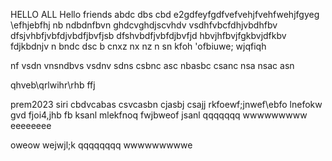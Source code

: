 HELLO ALL 
Hello friends 
abdc dbs cbd
e2gdfeyfgdfvefvehjfvehfwehjfgyeg
\efhjebfhj
nb ndbdnfbvn
ghdcvghdjscvhdv vsdhfvbcfdhjvbdhfbv
dfsjvhbfjvbfdjvbdfjbvfjsb
dfshvbdfjvbfdjbvfjd
hbvjhfbvjfgkbvjdfkbv fdjkbdnjv n
bndc dsc b 
cnxz nx nz
n sn
kfoh
'ofbiuwe;
wjqfiqh

nf vsdn vnsndbvs
vsdnv sdns 
csbnc asc nbasbc
csanc nsa
nsac asn

 qhveb\qrlwihr\rhb
 ffj 
 
prem2023
siri
cbdvcabas
csvcasbn
cjasbj
csajj
rkfoewf;jnwef\ebfo
lnefokw
gvd
fjoi4,jhb
fb ksanl
mlekfnoq
fwjbweof
jsanl
qqqqqqq
wwwwwwwww
eeeeeeee


oweow
wejwjl;k
qqqqqqqq
wwwwwwwwwe


